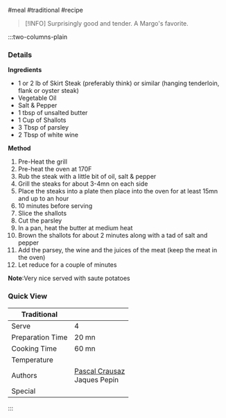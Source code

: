 #meal #traditional #recipe

> [!INFO]
> Surprisingly good and tender. A Margo's favorite.

:::two-columns-plain

### Details
**Ingredients**

- 1 or 2 lb of Skirt Steak (preferably think) or similar (hanging tenderloin, flank or oyster steak)
- Vegetable Oil
- Salt & Pepper
- 1 tbsp of unsalted butter
- 1 Cup of Shallots
- 3 Tbsp of parsley
- 2 Tbsp of white wine


**Method**

1. Pre-Heat the grill
2. Pre-heat the oven at 170F
3. Rub the steak with a little bit of oil, salt & pepper
4. Grill the steaks for about 3-4mn on each side
5. Place the steaks into a plate then place into the oven for at least 15mn and up to an hour
6. 10 minutes before serving
7. Slice the shallots
8. Cut the parsley
9. In a pan, heat the butter at medium heat
10. Brown the shallots for about 2 minutes along with a tad of salt and pepper
11. Add the parsey, the wine and the juices of the meat (keep the meat in the oven)
12. Let reduce for a couple of minutes

**Note**:Very nice served with saute potatoes



### Quick View
| Traditional      |                                                |
| ---------------- | ---------------------------------------------- |
| Serve            | 4                                              |
| Preparation Time | 20 mn                                          |
| Cooking Time     | 60 mn                                          |
| Temperature      |                                                |
| Authors          | [Pascal Crausaz](mailto:pascal@askpascal.com)  <br>Jaques Pepin |
| Special          |                                                |

:::

